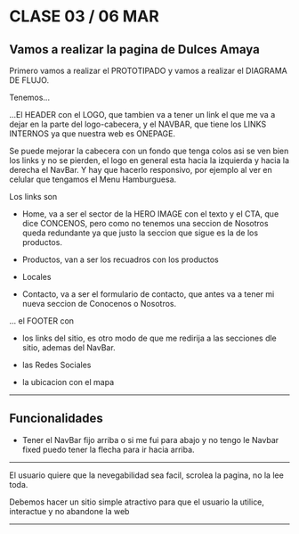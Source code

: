 # CLASE 03 / 06 MAR

## Vamos a realizar la pagina de Dulces Amaya


Primero vamos a realizar el PROTOTIPADO y vamos a realizar el DIAGRAMA DE FLUJO.

Tenemos...

...El HEADER con el LOGO, que tambien va a tener un link el que me va a dejar en la parte del logo-cabecera,  y el NAVBAR, que tiene los LINKS INTERNOS ya que nuestra web es ONEPAGE.

Se puede mejorar la cabecera con un fondo que tenga colos asi se ven bien los links y no se pierden, el logo en general esta hacia la izquierda y hacia la derecha el NavBar. Y hay que hacerlo responsivo, por ejemplo al ver en celular que tengamos el Menu Hamburguesa.

Los links son 

- Home, va a ser el sector de la HERO IMAGE con el texto y el CTA, que dice CONCENOS, pero como no tenemos una seccion de Nosotros queda redundante ya que justo la seccion que sigue es la de los productos.

- Productos, van a ser los recuadros con los productos

- Locales

- Contacto, va a ser el formulario de contacto, que antes va a tener mi nueva seccion de Conocenos o Nosotros.

... el FOOTER con 

- los links del sitio, es otro modo de que me redirija a las secciones dle sitio, ademas del NavBar.

- las Redes Sociales

- la ubicacion con el mapa

---

 ## Funcionalidades

- Tener el NavBar fijo arriba o si me fui para abajo y no tengo le Navbar fixed puedo tener la flecha para ir hacia arriba.


---

El usuario quiere que la nevegabilidad sea facil, scrolea la pagina, no la lee toda.

Debemos hacer un sitio simple atractivo para que el usuario la utilice, interactue y no abandone la web

---


